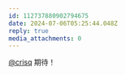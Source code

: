 ```yaml
---
id: 112737880902794675
date: 2024-07-06T05:25:44.048Z
reply: true
media_attachments: 0
---
```


[@crisq](https://gts.crisq.top/@crisq) 期待！

